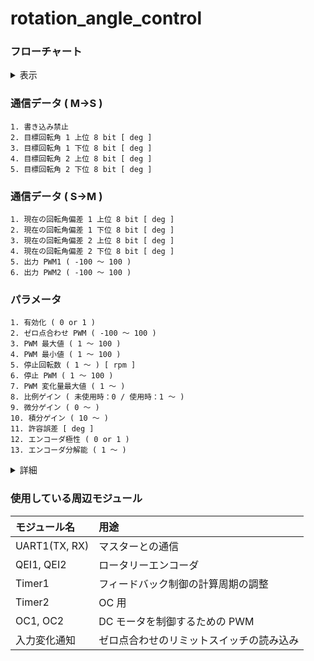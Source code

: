 
# rotation_angle_control
### フローチャート
<details><summary>表示</summary><div>

<br>

***※太字斜体下線の文字列はパラメータで設定する値***

![](img/flow_chart/rotation_angle_control_1.svg)
* A : ゼロ点合わせの処理にあたる．リミットスイッチが押されるとループを抜けて回転角制御の処理に移行する．
* B : 出力デューティー比を決定する式．ちなみに cnt_diff は「位置カウント目標値 - 位置カウント現在値」で求めている．
* C, D : 出力デューティー比を既定の範囲内に収める処理．
* E : 非常停止を解除した際の急加速を防止する処理．
    * 非常停止などによって駆動電源が投入されていない状態で回転角偏差が生じると，加減速処理が効力を発揮せず，駆動電源を投入すると（非常停止を解除すると）モータが急加速する可能性がある ( 詳細は「 G 」を参照 ) ．
    * そこで回転数現在値が「停止回転数」以下になったら駆動電源が投入されていない可能性があると判断して，「停止 PWM」を出力デューティー比の上限にする．
* F : 現在値と目標値の偏差の絶対値が「許容誤差」以下になったらモータを停止する．
* G : モータの加減速処理
    * 「 B 」式で出力デューティー比を計算しているため，回転角目標値を急激に変化させるなどして回転角偏差の絶対値が大きくなると，出力デューティー比が大きくなってモータが急加速する可能性がある．これを防ぐために単位時間当たりのデューティー比の変化量に制限を設けている（加減速処理）．
    * 加減速処理に関してはフィードバックを行っておらず，モータの状態に関係なく時間が経過すればデューティー比を大きくすることができる．したがって，「 E 」のように駆動電源が投入されている状態では加減速処理が機能しない．
* H : 「有効化」が 0 だったチャンネルはモータを駆動しない．誤作動を防ぐために，***使用しないチャンネルの「有効化」は 0 にすること．***
* I : 「エンコーダ極性」というパラメータが正しいか確認する処理．
    * 説明のために次の２つの語句を定義する．
        * 位置カウント実測値 : エンコーダから出力されるパルスから計算した位置カウント
        * 位置カウント現在値 : 「エンコーダ極性」が 0 のときは位置カウント実測値と等しい値，「エンコーダ極性」が 1 のときは位置カウント実測値に -1 を乗じた値．
    * このプログラムはモータが正転したとき ( デューティー比が正のとき ) に位置カウント現在値が増加する前提で書かれている．エンコーダの取り付けられている向きやギヤのかまされ方に応じてモータ正転時の位置カウント実測値の変化量の符号が変わるため，状況に応じて「エンコーダ極性」の値を適切に設定しなければならない．
    * 「エンコーダ極性」の値が不適切な場合（モータ正転時の位置カウント現在値が減少してしまう場合），常にプログラムの意図した方向とは逆の方向にモータが回転するため，以下のような流れで暴走してしまう．
        1. 偏差が生じるとモータを駆動して偏差の絶対値を小さくしようとする．
        2. プログラムが意図した方向とは逆の方向に回転してしまう．
        3. 偏差の絶対値が大きくなる．
        4. 偏差の絶対値に比例してモータの出力を上げるため，偏差の絶対値がさらに大きくなる
        5. 「PWM 最大値」になるまでモータの出力が上がる

![](img/flow_chart/rotation_angle_control_2.svg)
* J : check_pol() の中核にあたる処理．
    * 出力デューティー比が「PWM 最大値」のときに偏差の絶対値が増加したら，err_cnt をインクリメントする．
* K : 出力デューティー比の符号が変わったら err_cnt をクリアする．
    * モータの回転方向が逆転するような回転角目標値が与えられたとき(*1)，「エンコーダ極性」が適切に設定されていたとしても「 J 」の条件を満たしてしまう可能性があるので，err_cnt をクリアする．
* L : 出力デューティー比の符号が変わらずに「 J 」の条件を 4 回連続で満たしたら，「 I 」で説明した暴走状態だと判断して inform_err() を呼び出す．
* M : モータを停止して LED を一定の間隔で点滅させ，エラーが発生したことを通知する．

*1 :<br>
例として回転角目標値が 1000 [deg], 回転角現在値が 500 [deg] で出力デューティー比が 70% のときに，回転角目標値を 0 [deg] に変更するとモータの回転方向が逆転する．
</details></div>

### 通信データ ( M->S )
    1. 書き込み禁止
    2. 目標回転角 1 上位 8 bit [ deg ]
    3. 目標回転角 1 下位 8 bit [ deg ]
    4. 目標回転角 2 上位 8 bit [ deg ]
    5. 目標回転角 2 下位 8 bit [ deg ]
### 通信データ ( S->M )
    1. 現在の回転角偏差 1 上位 8 bit [ deg ]
    2. 現在の回転角偏差 1 下位 8 bit [ deg ]
    3. 現在の回転角偏差 2 上位 8 bit [ deg ]
    4. 現在の回転角偏差 2 下位 8 bit [ deg ]
    5. 出力 PWM1 ( -100 ～ 100 )
    6. 出力 PWM2 ( -100 ～ 100 )
### パラメータ
    1. 有効化 ( 0 or 1 )
    2. ゼロ点合わせ PWM ( -100 ～ 100 )
    3. PWM 最大値 ( 1 ～ 100 )
    4. PWM 最小値 ( 1 ～ 100 )
    5. 停止回転数 ( 1 ～ ) [ rpm ]
    6. 停止 PWM ( 1 ～ 100 )
    7. PWM 変化量最大値 ( 1 ～ )
    8. 比例ゲイン ( 未使用時：0 / 使用時：1 ～ )
    9. 微分ゲイン ( 0 ～ )
    10. 積分ゲイン ( 10 ～ )
    11. 許容誤差 [ deg ]
    12. エンコーダ極性 ( 0 or 1 )
    13. エンコーダ分解能 ( 1 ～ )
<details><summary>詳細</summary><div>

* 有効化
    * 使用するときは 1 にする．
    * 使用しないときは 0 にしておく．
    * ***使用しないのに 1 にしおくと，エンコーダのコネクタから乗ったノイズによって誤動作が起こる可能性がある．***
* ゼロ点合わせ PWM
    * ゼロ点合わせ時に出力する PWM 波形のデューティー比
    * 負の値を指定することで回転方向を逆転させることができる
    * ゼロ点合わせ用のリミットスイッチが押された時点で急停止させるため，機械的，電気的にダメージの少ない小さめな値を指定すること
* PWM 最大値
    * 制御基板から出力する PWM 波形 のデューティー比の最大値
    * 「PWM 最大値」よりも大きな値がマスターから指定された場合は，「PWM 最大値」が代わりに使用される
    * 極力小さな値を指定することで，マスター側のプログラムに不具合が生じてもモータの暴走を防ぐことができる
* PWM 最小値
    * モータが回転するデューティー比の最小値を指定する
    * 目標値と現在値の偏差の絶対値が小さいときの微調整に使用する
* 停止回転数
    * モータが停止したと判断する回転数の最大値を指定する．詳細はフローチャートの「 E 」を参照すること．
* 停止 PWM
    * モータが停止したと判断されたときのデューティー比の上限．詳細はフローチャートの「 E 」を参照すること．
* PWM 変化量最大値
    * 加減速処理に使用するパラメータ
    * 許容する 1 秒あたりのデューティー比の変化量
    * 例としてこのパラメータを 50 に設定した場合，1 秒間で最大 50% だけデューティー比を変化させることができるため，停止状態（0%）から最大出力（100%）になるまで 2 秒かかることになる．
* 比例ゲイン
    * 出力デューティー比を決定する際に使用する．
    * 詳細はフローチャートの「 B 」を参照すること．
    * PID制御のPにあたる．
    * イメージとしては目標値に合わせるバネの役割．
* 微分ゲイン
    * PID制御のIにあたる．
    * イメージとしては振動を抑えるダンパーの役割．
* 積分ゲイン
    * PID制御のDにあたる．
    * 外乱に逆らって目標値へ向かう役割．
* 許容誤差
    * フィードバック制御で回転角現在値を回転角目標値に近づけていく際，許容する誤差．
    * 偏差が許容誤差以下になったらモータを停止させる．
* エンコーダ極性
    * エンコーダの取り付けられ方に応じて設定する．詳細はフローチャートの「 I 」を参照すること．
* エンコーダ分解能
    * 分解能（１回転で何パルス出力されるか）を指定する
    * 古いエンコーダ ( RE30E-300-213-1 ) は分解能 300，新しいエンコーダ ( AMT102-V ) は DIP スイッチで分解能を設定できる．（分解能 384 で使うことが多い）
    * 新しいエンコーダ ( AMT102-V ) に関して，DIP スイッチと分解能の関係を下図に示す．( [引用元](https://www.cuidevices.com/product/resource/amt10.pdf) )
    ![](img/resolution_settings.PNG)
</div></details>

### 使用している周辺モジュール
|モジュール名|用途|
|:-|:-|
|UART1(TX, RX)|マスターとの通信|
|QEI1, QEI2|ロータリーエンコーダ|
|Timer1|フィードバック制御の計算周期の調整|
|Timer2|OC 用|
|OC1, OC2|DC モータを制御するための PWM|
|入力変化通知|ゼロ点合わせのリミットスイッチの読み込み|
